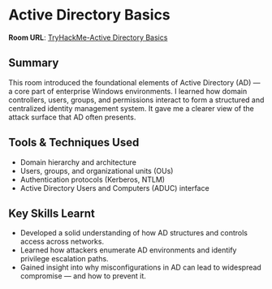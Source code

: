 # Active Directory Basics

**Room URL**: [TryHackMe-Active Directory Basics](https://tryhackme.com/room/winadbasics)

## Summary  
This room introduced the foundational elements of Active Directory (AD) — a core part of enterprise Windows environments. I learned how domain controllers, users, groups, and permissions interact to form a structured and centralized identity management system. It gave me a clearer view of the attack surface that AD often presents.

## Tools & Techniques Used  
- Domain hierarchy and architecture  
- Users, groups, and organizational units (OUs)  
- Authentication protocols (Kerberos, NTLM)  
- Active Directory Users and Computers (ADUC) interface  

## Key Skills Learnt
- Developed a solid understanding of how AD structures and controls access across networks.  
- Learned how attackers enumerate AD environments and identify privilege escalation paths.  
- Gained insight into why misconfigurations in AD can lead to widespread compromise — and how to prevent it.
